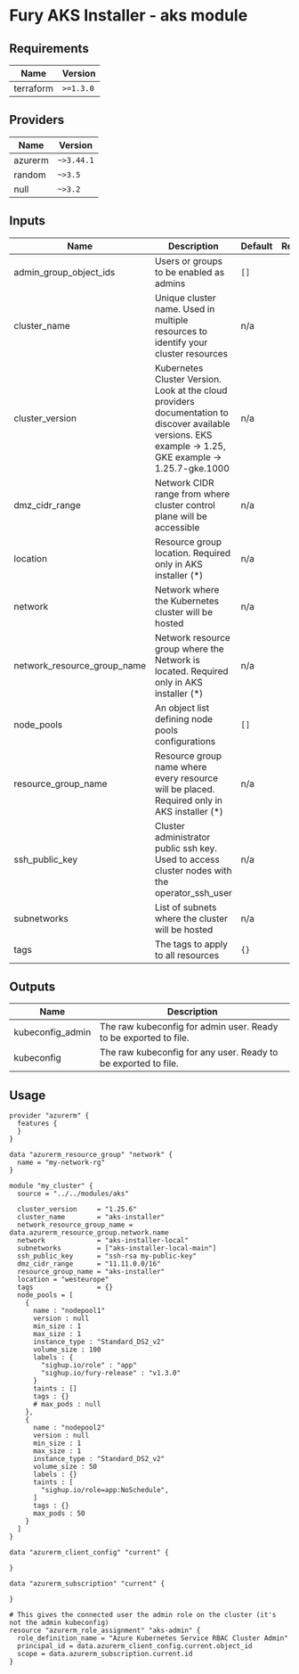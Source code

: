 <!-- BEGIN_TF_DOCS -->

# Fury AKS Installer - aks module

<!-- <KFD-DOCS> -->

## Requirements

| Name | Version |
|------|---------|
| terraform | `>=1.3.0` |

## Providers

| Name | Version |
|------|--------|
|azurerm    | `~>3.44.1`|
|random     | `~>3.5`|
|null       | `~>3.2`|

## Inputs

| Name | Description | Default | Required |
|------|-------------|---------|:--------:|
| admin\_group\_object\_ids | Users or groups to be enabled as admins | `[]` | no |
| cluster\_name | Unique cluster name. Used in multiple resources to identify your cluster resources | n/a | yes |
| cluster\_version | Kubernetes Cluster Version. Look at the cloud providers documentation to discover available versions. EKS example -> 1.25, GKE example -> 1.25.7-gke.1000 | n/a | yes |
| dmz\_cidr\_range | Network CIDR range from where cluster control plane will be accessible | n/a | yes |
| location | Resource group location. Required only in AKS installer (*) | n/a | yes |
| network | Network where the Kubernetes cluster will be hosted | n/a | yes |
| network\_resource\_group\_name | Network resource group where the Network is located. Required only in AKS installer (*) | n/a | yes |
| node\_pools | An object list defining node pools configurations | `[]` | no |
| resource\_group\_name | Resource group name where every resource will be placed. Required only in AKS installer (*) | n/a | yes |
| ssh\_public\_key | Cluster administrator public ssh key. Used to access cluster nodes with the operator\_ssh\_user | n/a | yes |
| subnetworks | List of subnets where the cluster will be hosted | n/a | yes |
| tags | The tags to apply to all resources | `{}` | no |

## Outputs

| Name | Description |
|------|-------------|
| kubeconfig\_admin | The raw kubeconfig for admin user. Ready to be exported to file. |
| kubeconfig | The raw kubeconfig for any user. Ready to be exported to file. |

## Usage

```hcl
provider "azurerm" {
  features {
  }
}

data "azurerm_resource_group" "network" {
  name = "my-network-rg"
}

module "my_cluster" {
  source = "../../modules/aks"

  cluster_version     = "1.25.6"
  cluster_name        = "aks-installer"
  network_resource_group_name = data.azurerm_resource_group.network.name
  network             = "aks-installer-local"
  subnetworks         = ["aks-installer-local-main"]
  ssh_public_key      = "ssh-rsa my-public-key"
  dmz_cidr_range      = "11.11.0.0/16"
  resource_group_name = "aks-installer"
  location = "westeurope"
  tags                = {}
  node_pools = [
    {
      name : "nodepool1"
      version : null
      min_size : 1
      max_size : 1
      instance_type : "Standard_DS2_v2"
      volume_size : 100
      labels : {
        "sighup.io/role" : "app"
        "sighup.io/fury-release" : "v1.3.0"
      }
      taints : []
      tags : {}
      # max_pods : null
    },
    {
      name : "nodepool2"
      version : null
      min_size : 1
      max_size : 1
      instance_type : "Standard_DS2_v2"
      volume_size : 50
      labels : {}
      taints : [
        "sighup.io/role=app:NoSchedule",
      ]
      tags : {}
      max_pods : 50
    }
  ]
}

data "azurerm_client_config" "current" {

}

data "azurerm_subscription" "current" {

}

# This gives the connected user the admin role on the cluster (it's not the admin kubeconfig)
resource "azurerm_role_assignment" "aks-admin" {
  role_definition_name = "Azure Kubernetes Service RBAC Cluster Admin"
  principal_id = data.azurerm_client_config.current.object_id
  scope = data.azurerm_subscription.current.id
}

```

<!-- </KFD-DOCS> -->
<!-- END_TF_DOCS -->
